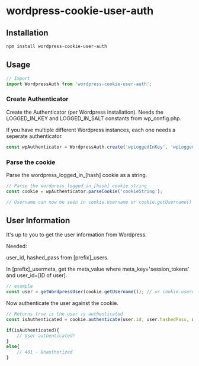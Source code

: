 # wordpress-cookie-user-auth

## Installation

```bash
npm install wordpress-cookie-user-auth
```

## Usage
```javascript
// Import
import WordpressAuth from 'wordpress-cookie-user-auth';
```

### Create Authenticator
Create the Authenticator (per Wordpress installation). Needs the LOGGED_IN_KEY and LOGGED_IN_SALT constants from wp_config.php.

If you have multiple different Wordpress instances, each one needs a seperate authenticator.
```javascript
const wpAuthenticator = WordpressAuth.create('wpLoggedInKey', 'wpLoggedInSalt');
```

### Parse the cookie
Parse the wordpress_logged_in_[hash] cookie as a string.
```javascript
// Parse the wordpress_logged_in_[hash] cookie string
const cookie = wpAuthenticator.parseCookie('cookieString');

// Username can now be seen in cookie.username or cookie.getUsername()

```
## User Information
It's up to you to get the user information from Wordpress. 

Needed: 

user_id, hashed_pass from [prefix]_users. 

In [prefix]_usermeta, get the meta_value where meta_key='session_tokens' and user_id=[ID of user].

```javascript
// example
const user = getWordpressUser(cookie.getUsername()); // or cookie.username

```

Now authenticate the user against the cookie.
```javascript
// Returns true is the user is authenticated
const isAuthenticated = cookie.authenticate(user.id, user.hashedPass, user.sessionToken);

if(isAuthenticated){
    // User authenticated!
}
else{
    // 401 - Unauthorized
}
```